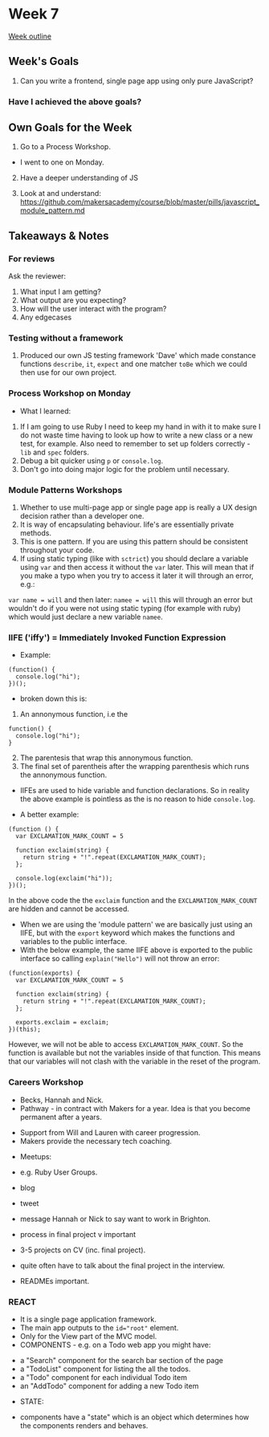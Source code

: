 # Week 7
[Week outline](https://github.com/makersacademy/course/blob/master/week_outlines.md/#week-7)

## Week's Goals

1. Can you write a frontend, single page app using only pure JavaScript?

### Have I achieved the above goals?

## Own Goals for the Week

1. Go to a Process Workshop.
* I went to one on Monday.

2. Have a deeper understanding of JS

3. Look at and understand: https://github.com/makersacademy/course/blob/master/pills/javascript_module_pattern.md

## Takeaways & Notes

### For reviews
Ask the reviewer: 
1. What input I am getting?
2. What output are you expecting?
3. How will the user interact with the program?
4. Any edgecases

### Testing without a framework
1. Produced our own JS testing framework 'Dave' which made constance functions ```describe```, ```it```, ```expect``` and one matcher ```toBe``` which we could then use for our own project.

### Process Workshop on Monday
* What I learned:
1. If I am going to use Ruby I need to keep my hand in with it to make sure I do not waste time having to look up how to write a new class or a new test, for example. Also need to remember to set up folders correctly - ```lib``` and ```spec``` folders.
2. Debug a bit quicker using ```p``` or ```console.log```. 
3. Don't go into doing major logic for the problem until necessary. 

### Module Patterns Workshops
1. Whether to use multi-page app or single page app is really a UX design decision rather than a developer one. 
2. It is way of encapsulating behaviour. Iife's are essentially private methods.
3. This is one pattern. If you are using this pattern should be consistent throughout your code. 
4. If using static typing (like with ```sctrict```) you should declare a variable using ```var``` and then access it without the ```var``` later. This will mean that if you make a typo when you try to access it later it will through an error, e.g.:

```var name = will```
and then later:
```namee = will```
this will through an error but wouldn't do if you were not using static typing (for example with ruby) which would just declare a new variable ```namee```.

### IIFE ('iffy') = Immediately Invoked Function Expression
- Example:
```
(function() {
  console.log("hi");
})();
```
- broken down this is:
1. An annonymous function, i.e the 
```
function() {
  console.log("hi");
}
```
2. The parentesis that wrap this annonymous function.
3. The final set of parentheis after the wrapping parenthesis which runs the annonymous function.

* IIFEs are used to hide variable and function declarations. So in reality the above example is pointless as the is no reason to hide ```console.log```. 

* A better example:
```
(function () {
  var EXCLAMATION_MARK_COUNT = 5

  function exclaim(string) {
    return string + "!".repeat(EXCLAMATION_MARK_COUNT);
  };

  console.log(exclaim("hi"));
})();
```
In the above code the the ```exclaim``` function and the ```EXCLAMATION_MARK_COUNT``` are hidden and cannot be accessed.

* When we are using the 'module pattern' we are basically just using an IIFE, but with the ```export``` keyword which makes the functions and variables to the public interface. 
 * With the below example, the same IIFE above is exported to the public interface so calling ```explain("Hello")``` will not throw an error:
 
```
(function(exports) {
  var EXCLAMATION_MARK_COUNT = 5

  function exclaim(string) {
    return string + "!".repeat(EXCLAMATION_MARK_COUNT);
  };

  exports.exclaim = exclaim;
})(this);
```
However, we will not be able to access ```EXCLAMATION_MARK_COUNT```. So the function is available but not the variables inside of that function. This means that our variables will not clash with the variable in the reset of the program. 

### Careers Workshop
* Becks, Hannah and Nick.
* Pathway - in contract with Makers for a year. Idea is that you become permanent after a years.
- Support from Will and Lauren with career progression. 
- Makers provide the necessary tech coaching.
* Meetups:
- e.g. Ruby User Groups.
* blog
* tweet
* message Hannah or Nick to say want to work in Brighton.
* process in final project v important

* 3-5 projects on CV (inc. final project). 
* quite often have to talk about the final project in the interview.
* READMEs important.

### REACT
* It is a single page application framework.
* The main app outputs to the ```id="root"``` element.
* Only for the View part of the MVC model. 
* COMPONENTS - e.g. on a Todo web app you might have:
- a "Search" component for the search bar section of the page
- a "TodoList" component for listing the all the todos. 
- a "Todo" component for each individual Todo item
- an "AddTodo" component for adding a new Todo item

* STATE:
- components have a "state" which is an object which determines how the components renders and behaves.
